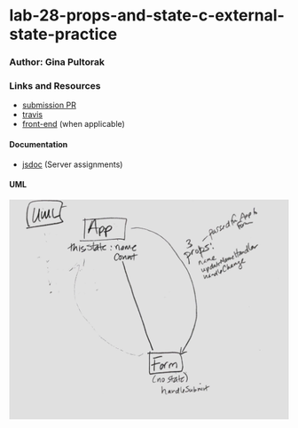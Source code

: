 # lab-28-props-and-state-c-external-state-practice

### Author: Gina Pultorak

### Links and Resources
* [submission PR](https://github.com/ginapult-401-advanced-javascript/deployment-workshop/pulls)
* [travis](https://travis-ci.com/ginapult-401-advanced-javascript/deployment-workshop)
* [front-end](https://ginapult-deploymentworkshop.herokuapp.com/) (when applicable)

#### Documentation
* [jsdoc](https://ginapult-deploymentworkshop.herokuapp.com/docs/) (Server assignments)

#### UML
![UML Diagram](lab-28-uml.jpg)
